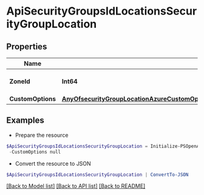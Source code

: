 # ApiSecurityGroupsIdLocationsSecurityGroupLocation
## Properties

Name | Type | Description | Notes
------------ | ------------- | ------------- | -------------
**ZoneId** | **Int64** | The ID of the Zone (Cloud) | 
**CustomOptions** | [**AnyOfsecurityGroupLocationAzureCustomOptionssecurityGroupLocationAwsCustomOptionssecurityGroupLocationOpenstackCustomOptions**](AnyOfsecurityGroupLocationAzureCustomOptionssecurityGroupLocationAwsCustomOptionssecurityGroupLocationOpenstackCustomOptions.md) |  | 

## Examples

- Prepare the resource
```powershell
$ApiSecurityGroupsIdLocationsSecurityGroupLocation = Initialize-PSOpenAPIToolsApiSecurityGroupsIdLocationsSecurityGroupLocation  -ZoneId 1 `
 -CustomOptions null
```

- Convert the resource to JSON
```powershell
$ApiSecurityGroupsIdLocationsSecurityGroupLocation | ConvertTo-JSON
```

[[Back to Model list]](../README.md#documentation-for-models) [[Back to API list]](../README.md#documentation-for-api-endpoints) [[Back to README]](../README.md)


